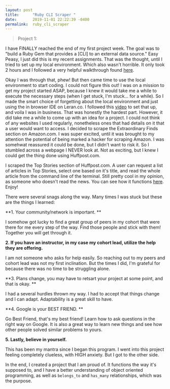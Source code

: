```yaml
---
layout: post
title:      "Ruby CLI Scraper "
date:       2019-11-01 22:22:39 -0400
permalink:  ruby_cli_scraper
---
```


> Project 1:

I have FINALLY reached the end of my first project week. The goal was to "build a Ruby Gem that provides a [CLI] to an external data source." Easy Peasy, I just did this is my recent assignments. That was the thought, until I tried to set up my local environment. Which also wasn't horrible. It only took 2 hours and I followed a very helpful walkthrough found [here](https://help.learn.co/en/articles/900121-mac-osx-manual-environment-set-up://). 

Okay I was through that, phew! But then came time to use the local environment to start coding. I could not figure this out! I was on a mission to get my project started ASAP, because I knew it would take me a while to execute the necessary steps (when I get stuck, I'm stuck... for a while). So I made the smart choice of forgetting about the local environment and just using the in browser IDE on Leran.co. I followed this [video](https://www.youtube.com/watch?time_continue=317&v=YZNXWWHUO-E://) to set that up, and voila I was in business. That was honestly the hardest part.  However, it did take me a while to come up with an idea for a project. I could not think of any websites I used regularly, nonetheless ones that had details on it that a user would want to access. I decided to scrape the Extraordinary Finds section on Amazon.com. I was super excited, until it was brought to my attention the potential of being marked a hacker for scraping Amazon. I was somehwat reassured it could be done, but I didn't want to risk it. So I stumbled across a webpage I NEVER look at. Not as exciting, but I knew I could get the thing done using Huffpost.com. 

I scraped the Top Stories section of Huffpost.com. A user can request a list of articles in Top Stories, select one based on it's title, and read the whole article from the command line of the terminal. Still pretty cool in my opinion, as someone who doesn't read the news. You can see how it functions [here](https://youtu.be/c8kRG1NbuDghttp://). Enjoy!

There were several snags along the way. Many times I was stuck but these are the things I learned:

**1. Your community/network is important. **

 I somehow got lucky to find a great group of peers in my cohort that were there for me every step of the way. Find those people and stick with them! Together you will get through it.
			
**2. If you have an instructor, in my case my cohort lead, utilize the help they are offering.**

I am not someone who asks for help easily. So reaching out to my peers and cohort lead was not my first inclination. But the times I did, I'm grateful for because there was no time to be struggling alone. 

**3. Plans change, you may have to retsart your project at some point, and that is okay. **

I had a several hurdles thrown my way. I had to accept that things change and I can adapt. Adaptability is a great skill to have.


**4. Google is your BEST FRIEND. **

Go Best Friend, that's my best friend! Learn how to ask questions in the right way on Google. It is also a great way to learn new things and see how other people solved similar problems to yours.


**5. Lastly, believe in yourself.** 

This has been my mantra since I began this program. I went into this project feeling completely clueless, with HIGH anxiety. But I got to the other side.



In the end, I created a project that I am proud of. It functions the way it's supposed to, and I have a better understanding of object oriented programming, as well as ` belongs_to ` and `has_many` relationships, which was the purpose. 






